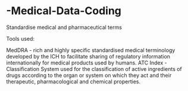 # -Medical-Data-Coding
Standardise medical and pharmaceutical terms

Tools used:

  MedDRA - rich and highly specific standardised medical terminology developed by the ICH to facilitate sharing of regulatory information internationally for medical products used by humans.
  ATC Index -  Classification System used for the classification of active ingredients of drugs according to the organ or system on which they act and their therapeutic, pharmacological and chemical properties.
